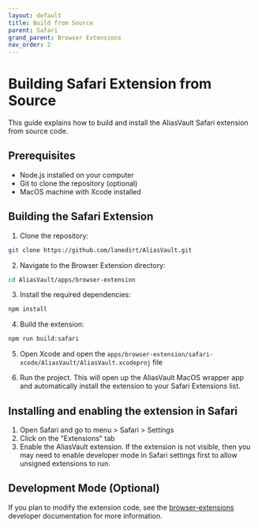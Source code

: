 ```yaml
---
layout: default
title: Build from Source
parent: Safari
grand_parent: Browser Extensions
nav_order: 2
---
```


# Building Safari Extension from Source

This guide explains how to build and install the AliasVault Safari extension from source code.

## Prerequisites

- Node.js installed on your computer
- Git to clone the repository (optional)
- MacOS machine with Xcode installed

## Building the Safari Extension

1. Clone the repository:
```bash
git clone https://github.com/lanedirt/AliasVault.git
```

2. Navigate to the Browser Extension directory:
```bash
cd AliasVault/apps/browser-extension
```

3. Install the required dependencies:
```bash
npm install
```

4. Build the extension:
```bash
npm run build:safari
```

5. Open Xcode and open the `apps/browser-extension/safari-xcode/AliasVault/AliasVault.xcodeproj` file

6. Run the project. This will open up the AliasVault MacOS wrapper app and automatically install the extension to your Safari Extensions list.

## Installing and enabling the extension in Safari

1. Open Safari and go to menu > Safari > Settings
2. Click on the "Extensions" tab
3. Enable the AliasVault extension. If the extension is not visible, then you may need to enable developer mode in Safari settings first to allow unsigned extensions to run.

## Development Mode (Optional)

If you plan to modify the extension code, see the [browser-extensions](../../misc/dev/browser-extensions.md) developer documentation for more information.

